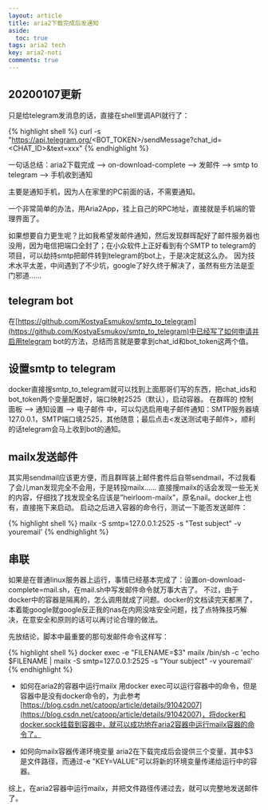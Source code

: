 ```yaml
---
layout: article
title: aria2下载完成后发通知
aside:
  toc: true
tags: aria2 tech
key: aria2-noti
comments: true
---
```


## 20200107更新

只是给telegram发消息的话，直接在shell里调API就行了：

{% highlight shell %}
curl -s "https://api.telegram.org/<BOT_TOKEN>/sendMessage?chat_id=<CHAT_ID>&text=xxx"
{% endhighlight %}


一句话总结：aria2下载完成 –> on-download-complete –> 发邮件 –> smtp to telegram –> 手机收到通知

主要是通知手机，因为人在家里的PC前面的话，不需要通知。

一个非常简单的办法，用Aria2App，挂上自己的RPC地址，直接就是手机端的管理界面了。

如果想要自力更生呢？比如我希望发邮件通知，然后发现群晖配好了邮件服务器也没用，因为电信把端口全封了；在小众软件上正好看到有个SMTP to telegram的项目，可以劫持smtp把邮件转到telegram的bot上，于是决定就这么办。
因为技术水平太差，中间遇到了不少坑，google了好久终于解决了，虽然有些方法是歪门邪道……

## telegram bot

在[https://github.com/KostyaEsmukov/smtp_to_telegram](https://github.com/KostyaEsmukov/smtp_to_telegram)中已经写了如何申请并启用telegram bot的方法，总结而言就是要拿到chat_id和bot_token这两个值。

## 设置smtp to telegram

docker直接搜smtp_to_telegram就可以找到上面那哥们写的东西，把chat_ids和bot_token两个变量配置好，端口映射2525（默认），启动容器。
在群晖的 控制面板 –> 通知设置 –> 电子邮件 中，可以勾选启用电子邮件通知：SMTP服务器填127.0.0.1，SMTP端口填2525，其他随意；最后点击<发送测试电子邮件>，顺利的话telegram会马上收到bot的通知。

## mailx发送邮件

其实用sendmail应该更方便，而且群晖装上邮件套件后自带sendmail，不过我看了会儿man发现完全不会用，于是转投mailx……
直接搜mailx的话会发现一些无关的内容，仔细找了找发现全名应该是”heirloom-mailx”，原名nail。docker上也有，直接拖下来启动。
启动之后进入容器的命令行，测试一下能否发送邮件：

{% highlight shell %}
mailx -S smtp=127.0.0.1:2525 -s "Test subject" -v youremail'
{% endhighlight %}

## 串联

如果是在普通linux服务器上运行，事情已经基本完成了：设置on-download-complete=mail.sh，在mail.sh中写发邮件命令就万事大吉了。
不过，由于docker中的容器是隔离的，怎么调用就成了问题。docker的文档读完天都黑了，本着能google就google反正我的nas在内网没啥安全问题，找了点特殊技巧解决，在意安全和原则的话可以再讨论合理的做法。

先放结论，脚本中最重要的那句发邮件命令这样写：

{% highlight shell %}
docker exec -e "FILENAME=$3" mailx /bin/sh -c 'echo $FILENAME | mailx -S smtp=127.0.0.1:2525 -s "Your subject" -v youremail'
{% endhighlight %}

- 如何在aria2的容器中运行mailx
用docker exec可以运行容器中的命令，但是容器中是没有docker命令的，为此参考[https://blog.csdn.net/catoop/article/details/91042007](https://blog.csdn.net/catoop/article/details/91042007)，将docker和docker.sock挂载到容器中，就可以成功地在aria2容器中运行mailx容器的命令了。

- 如何向mailx容器传递环境变量
aria2在下载完成后会提供三个变量，其中$3是文件路径，而通过-e "KEY=VALUE"可以将新的环境变量传递给运行中的容器。

综上，在aria2容器中运行mailx，并把文件路径传递过去，就可以完整地发送邮件了。
